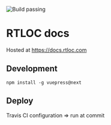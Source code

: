 ![Build passing](https://travis-ci.com/RT-LOC/docs.svg?branch=master)

# RTLOC docs
Hosted at https://docs.rtloc.com

## Development
`npm install -g vuepress@next`

## Deploy
Travis CI configuration => run at commit

